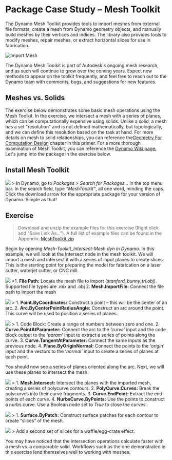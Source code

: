 Package Case Study – Mesh Toolkit
=================================

The Dynamo Mesh Toolkit provides tools to import meshes from external file formats, create a mesh from Dynamo geometry objects, and manually build meshes by their vertices and indices. The library also provides tools to modify meshes, repair meshes, or extract horizontal slices for use in fabrication.

![Import Mesh](images/10-3/mtIntro.png)

The Dynamo Mesh Toolkit is part of Autodesk's ongoing mesh research, and as such will continue to grow over the coming years. Expect new methods to appear on the toolkit frequently, and feel free to reach out to the Dynamo team with comments, bugs, and suggestions for new features.

Meshes vs. Solids
-----------------

The exercise below demonstrates some basic mesh operations using the Mesh Toolkit. In the exercise, we intersect a mesh with a series of planes, which can be computationally expensive using solids. Unlike a solid, a mesh has a set "resolution" and is not defined mathematically, but topologically, and we can define this resolution based on the task at hand. For more details on mesh to solid relationships, you can reference the[Geometry For Computation Design](../05_Geometry-for-Computational-Design/5_geometry-for-computational-design.md) chapter in this primer. For a more thorough examination of Mesh Toolkit, you can reference the [Dynamo Wiki page.](https://github.com/DynamoDS/Dynamo/wiki/Dynamo-Mesh-Toolkit) Let's jump into the package in the exercise below.

Install Mesh Toolkit
--------------------

![](images/10-3/mt.png) &gt; In Dynamo, go to *Packages &gt; Search for Packages...* in the top menu bar. In the search field, type *"MeshToolkit"*, all one word, minding the caps. Click the download arrow for the appropriate package for your version of Dynamo. Simple as that!

Exercise
--------

> Download and unzip the example files for this exercise (Right click and "Save Link As..."). A full list of example files can be found in the Appendix. [MeshToolkit.zip](datasets/10-2/MeshToolkit.zip)

Begin by opening *Mesh-Toolkit\_Intersect-Mesh.dyn in Dynamo.* In this example, we will look at the Intersect node in the mesh toolkit. We will import a mesh and intersect it with a series of input planes to create slices. This is the starting point for preparing the model for fabrication on a laser cutter, waterjet cutter, or CNC mill.

![](images/10-3/contour01.png) &gt;1. **File Path:** Locate the mesh file to import (*stanford\_bunny\_tri.obj*). Supported file types are .mix and .obj 2. **Mesh.ImportFile:** Connect the file path to import the mesh

![](images/10-3/contour02.png) &gt; 1. **Point.ByCoordinates:** Construct a point – this will be the center of an arc. 2. **Arc.ByCenterPointRadiusAngle:** Construct an arc around the point. This curve will be used to position a series of planes.

![](images/10-3/contour03.png) &gt; 1. Code Block: Create a range of numbers between zero and one. 2. **Curve.PointAtParameter:** Connect the arc to the *‘curve’* input and the code block output to the *‘param’* input to extract a series of points along the curve. 3. **Curve.TangentAtParameter:** Connect the same inputs as the previous node. 4. **Plane.ByOriginNormal:** Connect the points to the *‘origin’* input and the vectors to the *‘normal’* input to create a series of planes at each point.

You should now see a series of planes oriented along the arc. Next, we will use these planes to intersect the mesh.

![](images/10-3/contour04.png) &gt; 1. **Mesh.Intersect:** Intersect the planes with the imported mesh, creating a series of polycurve contours. 2. **PolyCurve.Curves:** Break the polycurves into their curve fragments. 3. **Curve.EndPoint:** Extract the end points of each curve. 4. **NurbsCurve.ByPoints:** Use the points to construct a nurbs curve. Use a Boolean node set to *True* to close the curves.

![](images/10-3/contour05.png) &gt; 1. **Surface.ByPatch:** Construct surface patches for each contour to create “slices” of the mesh.

![](images/10-3/contour06.png) &gt; Add a second set of slices for a waffle/egg-crate effect.

You may have noticed that the intersection operations calculate faster with a mesh vs. a comparable solid. Workflows such as the one demonstrated in this exercise lend themselves well to working with meshes.
